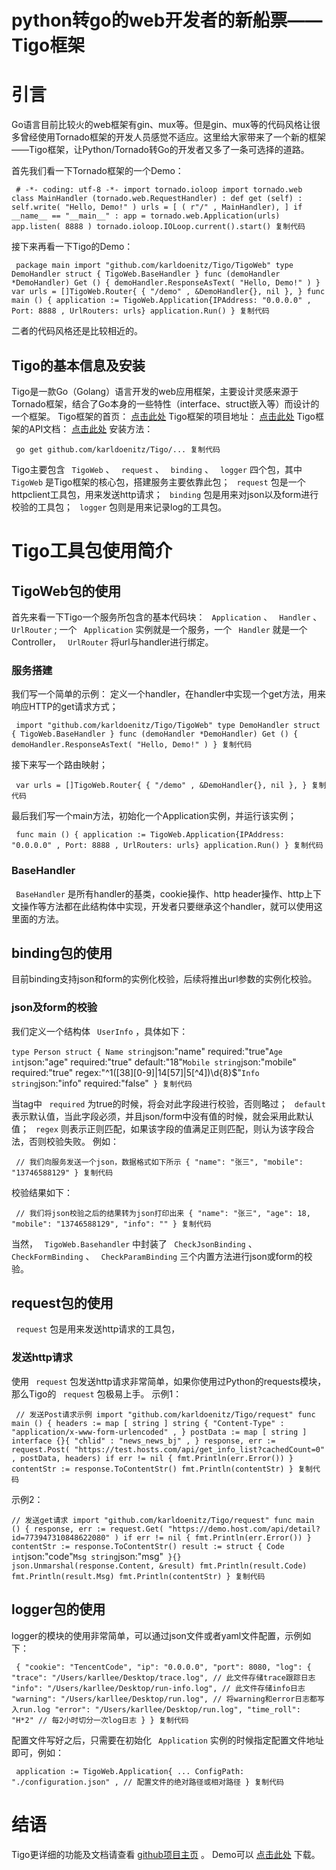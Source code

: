 # python转go的web开发者的新船票——Tigo框架 #

# 引言 #

Go语言目前比较火的web框架有gin、mux等。但是gin、mux等的代码风格让很多曾经使用Tornado框架的开发人员感觉不适应。这里给大家带来了一个新的框架——Tigo框架，让Python/Tornado转Go的开发者又多了一条可选择的道路。

首先我们看一下Tornado框架的一个Demo：

` # -*- coding: utf-8 -*- import tornado.ioloop import tornado.web class MainHandler (tornado.web.RequestHandler) : def get (self) : self.write( "Hello, Demo!" ) urls = [ ( r"/" , MainHandler), ] if __name__ == "__main__" : app = tornado.web.Application(urls) app.listen( 8888 ) tornado.ioloop.IOLoop.current().start() 复制代码`

接下来再看一下Tigo的Demo：

` package main import "github.com/karldoenitz/Tigo/TigoWeb" type DemoHandler struct { TigoWeb.BaseHandler } func (demoHandler *DemoHandler) Get () { demoHandler.ResponseAsText( "Hello, Demo!" ) } var urls = []TigoWeb.Router{ { "/demo" , &DemoHandler{}, nil }, } func main () { application := TigoWeb.Application{IPAddress: "0.0.0.0" , Port: 8888 , UrlRouters: urls} application.Run() } 复制代码`

二者的代码风格还是比较相近的。

## Tigo的基本信息及安装 ##

Tigo是一款Go（Golang）语言开发的web应用框架，主要设计灵感来源于Tornado框架，结合了Go本身的一些特性（interface、struct嵌入等）而设计的一个框架。
Tigo框架的首页： [点击此处]( https://link.juejin.im?target=https%3A%2F%2Fkarldoenitz.github.io%2FTigo%2F )
Tigo框架的项目地址： [点击此处]( https://link.juejin.im?target=https%3A%2F%2Fgithub.com%2Fkarldoenitz%2FTigo )
Tigo框架的API文档： [点击此处]( https://link.juejin.im?target=https%3A%2F%2Fgodoc.org%2Fgithub.com%2Fkarldoenitz%2FTigo )
安装方法：

` go get github.com/karldoenitz/Tigo/... 复制代码`

Tigo主要包含 ` TigoWeb` 、 ` request` 、 ` binding` 、 ` logger` 四个包，其中 ` TigoWeb` 是Tigo框架的核心包，搭建服务主要依靠此包； ` request` 包是一个httpclient工具包，用来发送http请求； ` binding` 包是用来对json以及form进行校验的工具包； ` logger` 包则是用来记录log的工具包。

# Tigo工具包使用简介 #

## TigoWeb包的使用 ##

首先来看一下Tigo一个服务所包含的基本代码块： ` Application` 、 ` Handler` 、 ` UrlRouter` ;
一个 ` Application` 实例就是一个服务，一个 ` Handler` 就是一个Controller， ` UrlRouter` 将url与handler进行绑定。

### 服务搭建 ###

我们写一个简单的示例：
定义一个handler，在handler中实现一个get方法，用来响应HTTP的get请求方式；

` import "github.com/karldoenitz/Tigo/TigoWeb" type DemoHandler struct { TigoWeb.BaseHandler } func (demoHandler *DemoHandler) Get () { demoHandler.ResponseAsText( "Hello, Demo!" ) } 复制代码`

接下来写一个路由映射；

` var urls = []TigoWeb.Router{ { "/demo" , &DemoHandler{}, nil }, } 复制代码`

最后我们写一个main方法，初始化一个Application实例，并运行该实例；

` func main () { application := TigoWeb.Application{IPAddress: "0.0.0.0" , Port: 8888 , UrlRouters: urls} application.Run() } 复制代码`

### BaseHandler ###

` BaseHandler` 是所有handler的基类，cookie操作、http header操作、http上下文操作等方法都在此结构体中实现，开发者只要继承这个handler，就可以使用这里面的方法。

## binding包的使用 ##

目前binding支持json和form的实例化校验，后续将推出url参数的实例化校验。

### json及form的校验 ###

我们定义一个结构体 ` UserInfo` ，具体如下：

` type Person struct { Name string `json:"name" required:"true"` Age int `json:"age" required:"true" default:"18"` Mobile string `json:"mobile" required:"true" regex:"^1([38][0-9]|14[57]|5[^4])\\d{8}$"` Info string `json:"info" required:"false"` } 复制代码`

当tag中 ` required` 为true的时候，将会对此字段进行校验，否则略过； ` default` 表示默认值，当此字段必须，并且json/form中没有值的时候，就会采用此默认值； ` regex` 则表示正则匹配，如果该字段的值满足正则匹配，则认为该字段合法，否则校验失败。
例如：

` // 我们向服务发送一个json，数据格式如下所示 { "name": "张三", "mobile": "13746588129" } 复制代码`

校验结果如下：

` // 我们将json校验之后的结果转为json打印出来 { "name": "张三", "age": 18, "mobile": "13746588129", "info": "" } 复制代码`

当然， ` TigoWeb.Basehandler` 中封装了 ` CheckJsonBinding` 、 ` CheckFormBinding` 、 ` CheckParamBinding` 三个内置方法进行json或form的校验。

## request包的使用 ##

` request` 包是用来发送http请求的工具包，

### 发送http请求 ###

使用 ` request` 包发送http请求非常简单，如果你使用过Python的requests模块，那么Tigo的 ` request` 包极易上手。
示例1：

` // 发送Post请求示例 import "github.com/karldoenitz/Tigo/request" func main () { headers := map [ string ] string { "Content-Type" : "application/x-www-form-urlencoded" , } postData := map [ string ] interface {}{ "chlid" : "news_news_bj" , } response, err := request.Post( "https://test.hosts.com/api/get_info_list?cachedCount=0" , postData, headers) if err != nil { fmt.Println(err.Error()) } contentStr := response.ToContentStr() fmt.Println(contentStr) } 复制代码`

示例2：

` // 发送get请求 import "github.com/karldoenitz/Tigo/request" func main () { response, err := request.Get( "https://demo.host.com/api/detail?id=773947310848622080" ) if err != nil { fmt.Println(err.Error()) } contentStr := response.ToContentStr() result := struct { Code int `json:"code"` Msg string `json:"msg"` }{} json.Unmarshal(response.Content, &result) fmt.Println(result.Code) fmt.Println(result.Msg) fmt.Println(contentStr) } 复制代码`

## logger包的使用 ##

logger的模块的使用非常简单，可以通过json文件或者yaml文件配置，示例如下：

` { "cookie": "TencentCode", "ip": "0.0.0.0", "port": 8080, "log": { "trace": "/Users/karllee/Desktop/trace.log", // 此文件存储trace跟踪日志 "info": "/Users/karllee/Desktop/run-info.log", // 此文件存储info日志 "warning": "/Users/karllee/Desktop/run.log", // 将warning和error日志都写入run.log "error": "/Users/karllee/Desktop/run.log", "time_roll": "H*2" // 每2小时切分一次log日志 } } 复制代码`

配置文件写好之后，只需要在初始化 ` Application` 实例的时候指定配置文件地址即可，例如：

` application := TigoWeb.Application{ ... ConfigPath: "./configuration.json" , // 配置文件的绝对路径或相对路径 } 复制代码`

# 结语 #

Tigo更详细的功能及文档请查看 [github项目主页]( https://link.juejin.im?target=https%3A%2F%2Fgithub.com%2Fkarldoenitz%2FTigo ) 。
Demo可以 [点击此处]( https://link.juejin.im?target=https%3A%2F%2Fkarldoenitz.github.io%2FTigoOld%2Fsource%2FDemos.zip ) 下载。